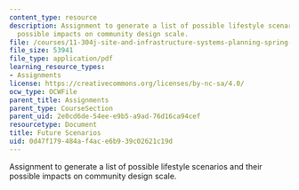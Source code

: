 ```yaml
---
content_type: resource
description: Assignment to generate a list of possible lifestyle scenarios and their
  possible impacts on community design scale.
file: /courses/11-304j-site-and-infrastructure-systems-planning-spring-2009/0d47f179484af4ace6b939c02621c19d_MIT11_304js09_assn01.pdf
file_size: 53941
file_type: application/pdf
learning_resource_types:
- Assignments
license: https://creativecommons.org/licenses/by-nc-sa/4.0/
ocw_type: OCWFile
parent_title: Assignments
parent_type: CourseSection
parent_uid: 2e0cd6de-54ee-e9b5-a9ad-76d16ca94cef
resourcetype: Document
title: Future Scenarios
uid: 0d47f179-484a-f4ac-e6b9-39c02621c19d
---
```

Assignment to generate a list of possible lifestyle scenarios and their possible impacts on community design scale.